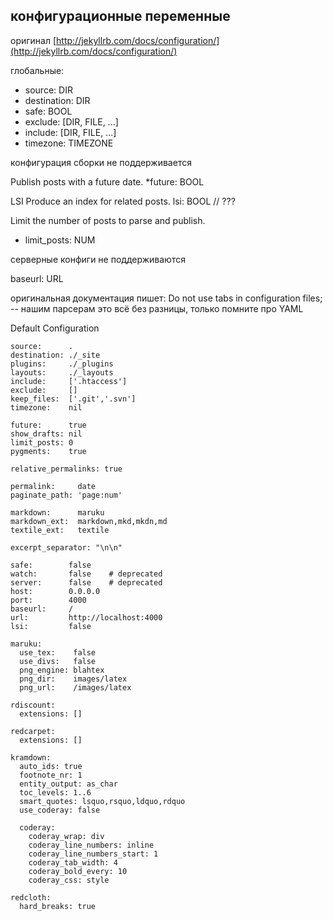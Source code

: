 ## конфигурационные переменные

оригинал [http://jekyllrb.com/docs/configuration/](http://jekyllrb.com/docs/configuration/)

глобальные:
* source: DIR
* destination: DIR
* safe: BOOL
* exclude: [DIR, FILE, ...]
* include: [DIR, FILE, ...]
* timezone: TIMEZONE

конфигурация сборки не поддерживается

Publish posts with a future date.
*future: BOOL

LSI
Produce an index for related posts.
lsi: BOOL	//	???

Limit the number of posts to parse and publish.
* limit_posts: NUM

серверные конфиги не поддерживаются

baseurl: URL

оригинальная документация пишет: Do not use tabs in configuration files; -- нашим парсерам это всё без разницы, только помните про YAML

Default Configuration
```
source:      .
destination: ./_site
plugins:     ./_plugins
layouts:     ./_layouts
include:     ['.htaccess']
exclude:     []
keep_files:  ['.git','.svn']
timezone:    nil

future:      true
show_drafts: nil
limit_posts: 0
pygments:    true

relative_permalinks: true

permalink:     date
paginate_path: 'page:num'

markdown:      maruku
markdown_ext:  markdown,mkd,mkdn,md
textile_ext:   textile

excerpt_separator: "\n\n"

safe:        false
watch:       false    # deprecated
server:      false    # deprecated
host:        0.0.0.0
port:        4000
baseurl:     /
url:         http://localhost:4000
lsi:         false

maruku:
  use_tex:    false
  use_divs:   false
  png_engine: blahtex
  png_dir:    images/latex
  png_url:    /images/latex

rdiscount:
  extensions: []

redcarpet:
  extensions: []

kramdown:
  auto_ids: true
  footnote_nr: 1
  entity_output: as_char
  toc_levels: 1..6
  smart_quotes: lsquo,rsquo,ldquo,rdquo
  use_coderay: false

  coderay:
    coderay_wrap: div
    coderay_line_numbers: inline
    coderay_line_numbers_start: 1
    coderay_tab_width: 4
    coderay_bold_every: 10
    coderay_css: style

redcloth:
  hard_breaks: true
```